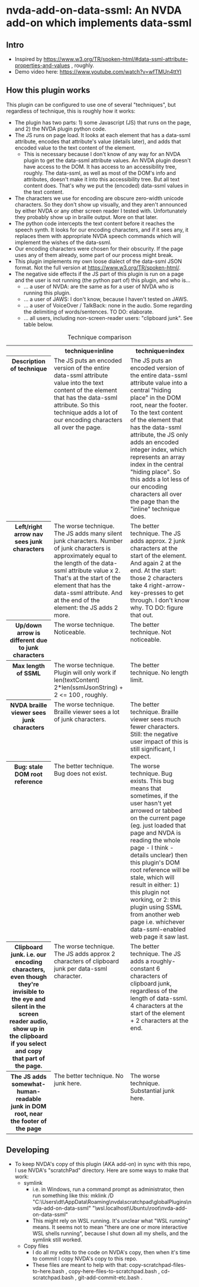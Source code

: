 # nvda-add-on-data-ssml: An NVDA add-on which implements data-ssml

## Intro 

- Inspired by https://www.w3.org/TR/spoken-html/#data-ssml-attribute-properties-and-values , roughly. 
- Demo video here: https://www.youtube.com/watch?v=wfTMUn4ttYI 

## How this plugin works 

This plugin can be configured to use one of several "techniques", but regardless of technique, this is roughly how it works: 
- The plugin has two parts: 1) some Javascript (JS) that runs on the page, and 2) the NVDA plugin python code.
- The JS runs on page load.  It looks at each element that has a data-ssml attribute, encodes that attribute's value (details later), and adds that encoded value to the text content of the element.
	- This is necessary because I don't know of any way for an NVDA plugin to get the data-ssml attribute values.  An NVDA plugin doesn't have access to the DOM.  It has access to an accessibility tree, roughly.  The data-ssml, as well as most of the DOM's info and attributes, doesn't make it into this accessibility tree.  But all text content does.  That's why we put the (encoded) data-ssml values in the text content. 
- The characters we use for encoding are obscure zero-width unicode characters.  So they don't show up visually, and they aren't announced by either NVDA or any other screen reader I tested with.  Unfortunately they probably show up in braille output.  More on that later.  
- The python code intercepts the text content before it reaches the speech synth.  It looks for our encoding characters, and if it sees any, it replaces them with appropriate NVDA speech commands which will implement the wishes of the data-ssml.
- Our encoding characters were chosen for their obscurity.  If the page uses any of them already, some part of our process might break.
- This plugin implements my own loose dialect of the data-ssml JSON format.  Not the full version at https://www.w3.org/TR/spoken-html/. 
- The negative side effects if the JS part of this plugin is run on a page and the user is not running (the python part of) this plugin, and who is...
	- ... a user of NVDA: are the same as for a user of NVDA who _is_ running this plugin.
	- ... a user of JAWS: I don't know, because I haven't tested on JAWS. 
	- ... a user of VoiceOver / TalkBack: none in the audio.  Some regarding the delimiting of words/sentences.  TO DO: elaborate.  
	- ... all users, including non-screen-reader users: "clipboard junk".  See table below. 

<table>
	<caption>Technique comparison</caption>
	<tbody>
		<tr>
			<td>
			<th style="vertical-align: top;">technique=inline
			<th style="vertical-align: top;">technique=index
		</tr>
		<tr>
			<th scope="row" style="vertical-align: top;">Description of technique
			<td style="vertical-align: top;">The JS puts an encoded version of the entire data-ssml attribute value into the text content of the element that has the data-ssml attribute.  So this technique adds a lot of our encoding characters all over the page.
			<td style="vertical-align: top;">The JS puts an encoded version of the entire data-ssml attribute value into a central "hiding place" in the DOM root, near the footer.  To the text content of the element that has the data-ssml attribute, the JS only adds an encoded integer index, which represents an array index in the central "hiding place".  So this adds a lot less of our encoding characters all over the page than the "inline" technique does.
		</tr>
		<tr>
			<th style="vertical-align: top;" scope="row">Left/right arrow nav sees junk characters
			<td style="vertical-align: top;">The worse technique.  The JS adds many silent junk characters.  Number of junk characters is approximately equal to the length of the data-ssml attribute value x 2.  That's at the start of the element that has the data-ssml attribute.  And at the end of the element: the JS adds 2 more. 
			<td style="vertical-align: top;">The better technique.  The JS adds approx. 2 junk characters at the start of the element.  And again 2 at the end.  At the start: those 2 characters take 4 right-arrow-key-presses to get through.  I don't know why.  TO DO: figure that out. 
		</tr>
		<tr>
			<th style="vertical-align: top;" scope="row">Up/down arrow is different due to junk characters 
			<td style="vertical-align: top;">The worse technique.  Noticeable.
			<td style="vertical-align: top;">The better technique.  Not noticeable.
		</tr>
		<tr>
			<th style="vertical-align: top;" scope="row">Max length of SSML
			<td style="vertical-align: top;">The worse technique.  Plugin will only work if len(textContent) 2*len(ssmlJsonString) + 2 <= 100 , roughly.  
			<td style="vertical-align: top;">The better technique.  No length limit. 
		</tr>
		<tr>
			<th style="vertical-align: top;" scope="row">NVDA braille viewer sees junk characters 
			<td style="vertical-align: top;">The worse technique.  Braille viewer sees a lot of junk characters.
			<td style="vertical-align: top;">The better technique.  Braille viewer sees much fewer characters.  Still: the negative user impact of this is still significant, I expect.
		</tr>
		<tr>
			<th style="vertical-align: top;" scope="row">Bug: stale DOM root reference
			<td style="vertical-align: top;">The better technique.  Bug does not exist.
			<td style="vertical-align: top;">The worse technique.  Bug exists.  This bug means that sometimes, if the user hasn't yet arrowed or tabbed on the current page (eg. just loaded that page and NVDA is reading the whole page - I think - details unclear) then this plugin's DOM root reference will be stale, which will result in either: 1) this plugin not working, or 2: this plugin using SSML from another web page i.e. whichever data-ssml-enabled web page it saw last.
		</tr>
		<tr>
			<th style="vertical-align: top;" scope="row">Clipboard junk.  i.e. our encoding characters, even though they're invisible to the eye and silent in the screen reader audio, show up in the clipboard if you select and copy that part of the page.
			<td style="vertical-align: top;">The worse technique.  The JS adds approx 2 characters of clipboard junk per data-ssml character.
			<td style="vertical-align: top;">The better technique.  The JS adds a roughly-constant 6 characters of clipboard junk, regardless of the length of data-ssml.  4 characters at the start of the element + 2 characters at the end.
		</tr>
		<tr>
			<th style="vertical-align: top;" scope="row">The JS adds somewhat-human-readable junk in DOM root, near the footer of the page
			<td style="vertical-align: top;">The better technique.  No junk here.
			<td style="vertical-align: top;">The worse technique.  Substantial junk here.
		</tr>
	</tbody>
</table>




## Developing 

- To keep NVDA's copy of this plugin (AKA add-on) in sync with this repo, I use NVDA's "scratchPad" directory.  Here are some ways to make that work:
	- symlink 
		- i.e. in Windows, run a command prompt as administrator, then run something like this: mklink /D "C:\Users\dt\AppData\Roaming\nvda\scratchpad\globalPlugins\nvda-add-on-data-ssml" "\\wsl.localhost\Ubuntu\root\nvda-add-on-data-ssml" 
		- This might rely on WSL running.  It's unclear what "WSL running" means.  It seems not to mean "there are one or more interactive WSL shells running", because I shut down all my shells, and the symlink still worked.
	- Copy files 
		- I do all my edits to the code on NVDA's copy, then when it's time to commit I copy NVDA's copy to this repo.
		- These files are meant to help with that: copy-scratchpad-files-to-here.bash , copy-here-files-to-scratchpad.bash , cd-scratchpad.bash , git-add-commit-etc.bash . 


